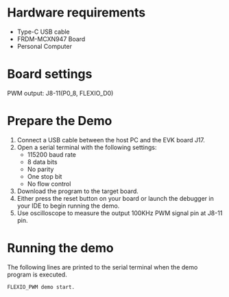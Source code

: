 Hardware requirements
=====================
- Type-C USB cable
- FRDM-MCXN947 Board
- Personal Computer

Board settings
============
PWM output: J8-11(P0_8, FLEXIO_D0)

Prepare the Demo
================
1.  Connect a USB cable between the host PC and the EVK board J17.
2.  Open a serial terminal with the following settings:
    - 115200 baud rate
    - 8 data bits
    - No parity
    - One stop bit
    - No flow control
3.  Download the program to the target board.
4.  Either press the reset button on your board or launch the debugger in your IDE to begin running the demo.
5.  Use oscilloscope to measure the output 100KHz PWM signal pin at J8-11 pin.

Running the demo
================
The following lines are printed to the serial terminal when the demo program is executed.
~~~~~~~~~~~~~~~~~~~~~~~~~~~~~~~~~~~
FLEXIO_PWM demo start.
~~~~~~~~~~~~~~~~~~~~~~~~~~~~~~~~~~~
